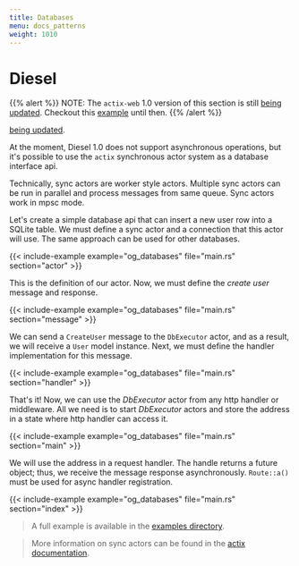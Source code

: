 ```yaml
---
title: Databases
menu: docs_patterns
weight: 1010
---
```


# Diesel

{{% alert %}}
NOTE: The `actix-web` 1.0 version of this section is still
[being updated](https://github.com/cldershem/actix-website/tree/update1.0-db). Checkout
this [example](https://github.com/actix/examples/tree/master/async_db) until then.
{{% /alert %}}

[being updated](https://github.com/cldershem/actix-website/tree/update1.0-db).

At the moment, Diesel 1.0 does not support asynchronous operations,
but it's possible to use the `actix` synchronous actor system as a database interface api.

Technically, sync actors are worker style actors. Multiple sync actors
can be run in parallel and process messages from same queue. Sync actors work in mpsc mode.

Let's create a simple database api that can insert a new user row into a SQLite table.
We must define a sync actor and a connection that this actor will use. The same approach
can be used for other databases.

{{< include-example example="og_databases" file="main.rs" section="actor" >}}

This is the definition of our actor. Now, we must define the *create user* message and response.

{{< include-example example="og_databases" file="main.rs" section="message" >}}

We can send a `CreateUser` message to the `DbExecutor` actor, and as a result, we will receive a
`User` model instance. Next, we must define the handler implementation for this message.

{{< include-example example="og_databases" file="main.rs" section="handler" >}}

That's it! Now, we can use the *DbExecutor* actor from any http handler or middleware.
All we need is to start *DbExecutor* actors and store the address in a state where http handler
can access it.

{{< include-example example="og_databases" file="main.rs" section="main" >}}

We will use the address in a request handler. The handle returns a future object;
thus, we receive the message response asynchronously.
`Route::a()` must be used for async handler registration.

{{< include-example example="og_databases" file="main.rs" section="index" >}}

> A full example is available in the [examples directory][examples].

> More information on sync actors can be found in the
> [actix documentation][actixdocs].

[examples]: https://github.com/actix/examples/tree/master/diesel/
[actixdocs]: https://docs.rs/actix/0.7.0/actix/sync/index.html
